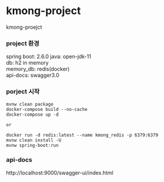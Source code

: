 # kmong-project
kmong-proejct

### project 환경
spring boot: 2.6.0
java: open-jdk-11  
db: h2 in memory  
memory_db: redis(docker)  
api-docs: swagger3.0


### porject 시작
```
mvnw clean package
docker-compose build --no-cache
docker-compose up -d

or

docker run -d redis:latest --name kmong_redis -p 6379:6379
mvnw clean install -U
mvnw spring-boot:run
```

### api-docs
http://localhost:9000/swagger-ui/index.html
